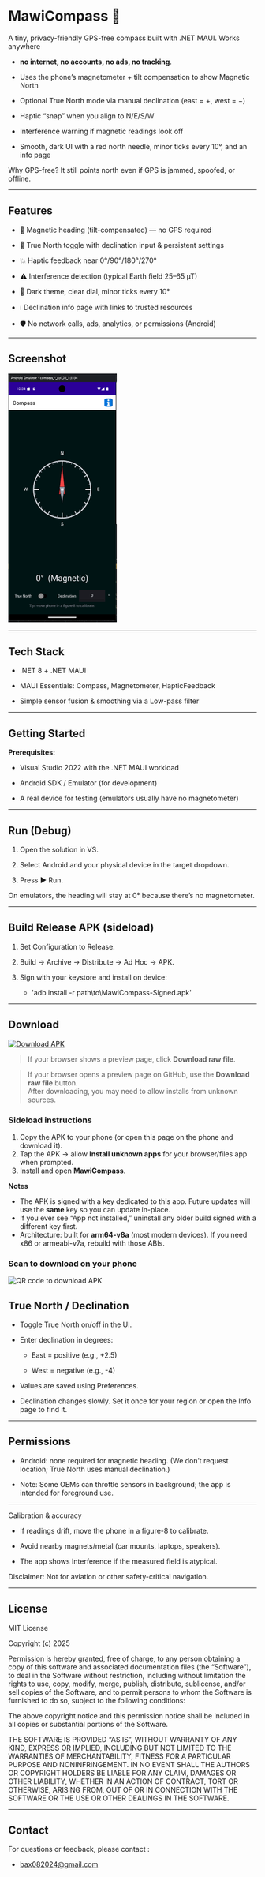 ﻿# MawiCompass 🧭

A tiny, privacy-friendly GPS-free compass built with .NET MAUI.
Works anywhere 

- **no internet, no accounts, no ads, no tracking**.

- Uses the phone’s magnetometer + tilt compensation to show Magnetic North

- Optional True North mode via manual declination (east = +, west = −)

- Haptic “snap” when you align to N/E/S/W

- Interference warning if magnetic readings look off

- Smooth, dark UI with a red north needle, minor ticks every 10°, and an info page

Why GPS-free? It still points north even if GPS is jammed, spoofed, or offline.

--- 

## Features

- 🧭 Magnetic heading (tilt-compensated) — no GPS required

- 🎯 True North toggle with declination input & persistent settings

- 💥 Haptic feedback near 0°/90°/180°/270°

- ⚠️ Interference detection (typical Earth field 25–65 µT)

- 🌙 Dark theme, clear dial, minor ticks every 10°

- ℹ️ Declination info page with links to trusted resources

- 🛡️ No network calls, ads, analytics, or permissions (Android)

---  

## Screenshot

<img src="Resources/Images/app.png" alt="1" width="220">

---

## Tech Stack

- .NET 8 + .NET MAUI

- MAUI Essentials: Compass, Magnetometer, HapticFeedback

- Simple sensor fusion & smoothing via a Low-pass filter

---

## Getting Started

**Prerequisites:**

- Visual Studio 2022 with the .NET MAUI workload

- Android SDK / Emulator (for development)

- A real device for testing (emulators usually have no magnetometer)

---

## Run (Debug)

1. Open the solution in VS.

2. Select Android and your physical device in the target dropdown.

3. Press ▶ Run.

On emulators, the heading will stay at 0° because there’s no magnetometer.

---

## Build Release APK (sideload)

1. Set Configuration to Release.

2. Build → Archive → Distribute → Ad Hoc → APK.

3. Sign with your keystore and install on device:
	- 'adb install -r path\to\MawiCompass-Signed.apk'

---

## Download

[![Download APK](https://img.shields.io/badge/Download-APK-2ea44f?style=for-the-badge)](APK/com.bax.mawicompass.apk?raw=1)

> If your browser shows a preview page, click **Download raw file**.

> If your browser opens a preview page on GitHub, use the **Download raw file** button.  
> After downloading, you may need to allow installs from unknown sources.

### Sideload instructions
1. Copy the APK to your phone (or open this page on the phone and download it).
2. Tap the APK → allow **Install unknown apps** for your browser/files app when prompted.
3. Install and open **MawiCompass**.

**Notes**
- The APK is signed with a key dedicated to this app. Future updates will use the **same** key so you can update in-place.
- If you ever see “App not installed,” uninstall any older build signed with a different key first.
- Architecture: built for **arm64-v8a** (most modern devices). If you need x86 or armeabi-v7a, rebuild with those ABIs.

### Scan to download on your phone

<img
  alt="QR code to download APK"
  width="180"
  src="https://api.qrserver.com/v1/create-qr-code/?size=200x200&data=https%3A%2F%2Fraw.githubusercontent.com%2F<YOUR_USER>%2F<YOUR_REPO>%2Fmain%2FAPK%2Fcom.bax.mawicompass.apk" />



## True North / Declination

- Toggle True North on/off in the UI.

- Enter declination in degrees:

	- East = positive (e.g., +2.5)

	- West = negative (e.g., -4)

- Values are saved using Preferences.

- Declination changes slowly. Set it once for your region or open the Info page to find it.

--- 

## Permissions

- Android: none required for magnetic heading.
(We don’t request location; True North uses manual declination.)

- Note: Some OEMs can throttle sensors in background; the app is intended for foreground use.

--- 

Calibration & accuracy

- If readings drift, move the phone in a figure-8 to calibrate.

- Avoid nearby magnets/metal (car mounts, laptops, speakers).

- The app shows Interference if the measured field is atypical.

Disclaimer: Not for aviation or other safety-critical navigation.

--- 

## License

MIT License

Copyright (c) 2025 <bax082024>

Permission is hereby granted, free of charge, to any person obtaining a copy
of this software and associated documentation files (the “Software”), to deal
in the Software without restriction, including without limitation the rights
to use, copy, modify, merge, publish, distribute, sublicense, and/or sell
copies of the Software, and to permit persons to whom the Software is
furnished to do so, subject to the following conditions:

The above copyright notice and this permission notice shall be included in all
copies or substantial portions of the Software.

THE SOFTWARE IS PROVIDED “AS IS”, WITHOUT WARRANTY OF ANY KIND, EXPRESS OR
IMPLIED, INCLUDING BUT NOT LIMITED TO THE WARRANTIES OF MERCHANTABILITY,
FITNESS FOR A PARTICULAR PURPOSE AND NONINFRINGEMENT. IN NO EVENT SHALL THE
AUTHORS OR COPYRIGHT HOLDERS BE LIABLE FOR ANY CLAIM, DAMAGES OR OTHER
LIABILITY, WHETHER IN AN ACTION OF CONTRACT, TORT OR OTHERWISE, ARISING FROM,
OUT OF OR IN CONNECTION WITH THE SOFTWARE OR THE USE OR OTHER DEALINGS IN THE
SOFTWARE.

---

## Contact

For questions or feedback, please contact :

- bax082024@gmail.com


